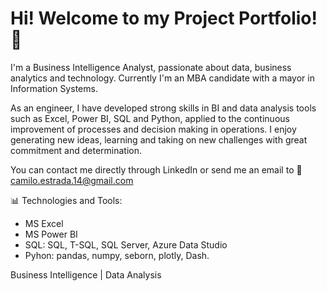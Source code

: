 # Hi! Welcome to my Project Portfolio! 💼

I'm a Business Intelligence Analyst, passionate about data, business analytics and technology. Currently I'm an MBA candidate with a mayor in Information Systems. 

As an engineer, I have developed strong skills in BI and data analysis tools such as Excel, Power BI, SQL and Python, applied to the continuous improvement of processes and decision making in operations. I enjoy generating new ideas, learning and taking on new challenges with great commitment and determination.

You can contact me directly through LinkedIn or send me an email to 📩 camilo.estrada.14@gmail.com

📊 Technologies and Tools: 
- MS Excel
- MS Power BI
- SQL: SQL, T-SQL, SQL Server, Azure Data Studio
- Pyhon: pandas, numpy, seborn, plotly, Dash.

Business Intelligence | Data Analysis

